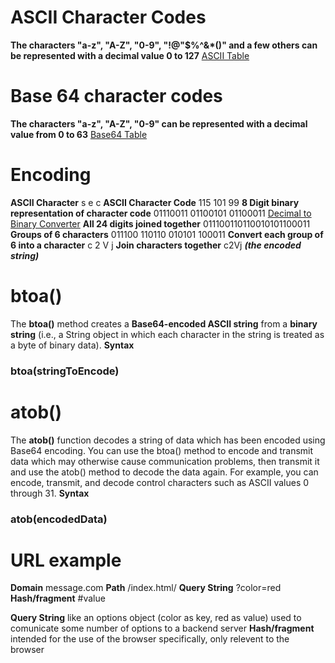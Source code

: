# ASCII Character Codes

**The characters "a-z", "A-Z", "0-9", "!@"$%^&\*()" and a few others can be represented with a decimal value 0 to 127**
[ASCII Table](https://www.asciitable.com/)

# Base 64 character codes

**The characters "a-z", "A-Z", "0-9" can be represented with a decimal value from 0 to 63**
[Base64 Table](https://www.geeksforgeeks.org/encoding-and-decoding-base64-strings-in-python/)

# Encoding

**ASCII Character** s e c
**ASCII Character Code** 115 101 99
**8 Digit binary representation of character code** 01110011 01100101 01100011
[Decimal to Binary Converter](https://www.binaryhexconverter.com/decimal-to-binary-converter)
**All 24 digits joined together** 011100110110010101100011
**Groups of 6 characters** 011100 110110 010101 100011
**Convert each group of 6 into a character** c 2 V j
**Join characters together** c2Vj **_(the encoded string)_**

# btoa()

The **btoa()** method creates a **Base64-encoded ASCII string** from a **binary string** (i.e., a String object in which each character in the string is treated as a byte of binary data).
**Syntax**

### btoa(stringToEncode)

# atob()

The **atob()** function decodes a string of data which has been encoded using Base64 encoding. You can use the btoa() method to encode and transmit data which may otherwise cause communication problems, then transmit it and use the atob() method to decode the data again. For example, you can encode, transmit, and decode control characters such as ASCII values 0 through 31.
**Syntax**

### atob(encodedData)

# URL example

**Domain** message.com **Path** /index.html/ **Query String** ?color=red **Hash/fragment** #value

**Query String** like an options object (color as key, red as value) used to comunicate some number of options to a backend server
**Hash/fragment** intended for the use of the browser specifically, only relevent to the browser
